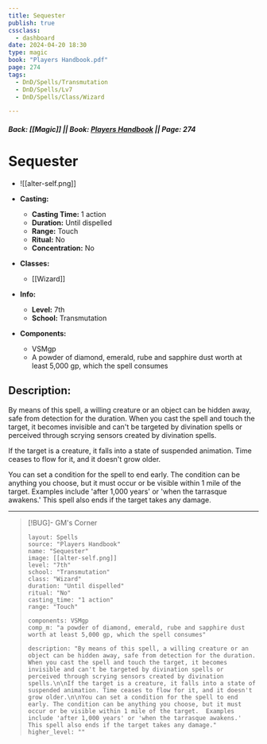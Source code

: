 ```yaml
---
title: Sequester
publish: true
cssclass:
  - dashboard
date: 2024-04-20 18:30
type: magic
book: "Players Handbook.pdf"
page: 274
tags:
  - DnD/Spells/Transmutation
  - DnD/Spells/Lv7
  - DnD/Spells/Class/Wizard

---
```


##### Back: [[Magic]] || Book: [Players Handbook](https://drive.google.com/drive/folders/1O5bhpYizcIT5xxAoLOuzCRht_PVS7VSG?usp=sharing) || Page: 274

# Sequester
- ![[alter-self.png]]
- **Casting:**
    - **Casting Time:** 1 action
    - **Duration:** Until dispelled
    - **Range:** Touch
    - **Ritual:** No
    - **Concentration:** No
- **Classes:**
    - [[Wizard]]

- **Info:**
    - **Level:** 7th
    - **School:** Transmutation
- **Components:**
    - VSMgp
    - A powder of diamond, emerald, rube and sapphire dust worth at least 5,000 gp, which the spell consumes

## Description:
By means of this spell, a willing creature or an object can be hidden away, safe from detection for the duration. When you cast the spell and touch the target, it becomes invisible and can't be targeted by divination spells or perceived through scrying sensors created by divination spells.

If the target is a creature, it falls into a state of suspended animation. Time ceases to flow for it, and it doesn't grow older.

You can set a condition for the spell to end early. The condition can be anything you choose, but it must occur or be visible within 1 mile of the target.  Examples include 'after 1,000 years' or 'when the tarrasque awakens.' This spell also ends if the target takes any damage.



---

> [!BUG]- GM's Corner
>
> ```statblock
> layout: Spells
> source: "Players Handbook"
> name: "Sequester"
> image: [[alter-self.png]]
> level: "7th"
> school: "Transmutation"
> class: "Wizard"
> duration: "Until dispelled"
> ritual: "No"
> casting_time: "1 action"
> range: "Touch"
>
> components: VSMgp
> comp_m: "a powder of diamond, emerald, rube and sapphire dust worth at least 5,000 gp, which the spell consumes"
>
> description: "By means of this spell, a willing creature or an object can be hidden away, safe from detection for the duration. When you cast the spell and touch the target, it becomes invisible and can't be targeted by divination spells or perceived through scrying sensors created by divination spells.\n\nIf the target is a creature, it falls into a state of suspended animation. Time ceases to flow for it, and it doesn't grow older.\n\nYou can set a condition for the spell to end early. The condition can be anything you choose, but it must occur or be visible within 1 mile of the target.  Examples include 'after 1,000 years' or 'when the tarrasque awakens.' This spell also ends if the target takes any damage."
> higher_level: ""
> ```
